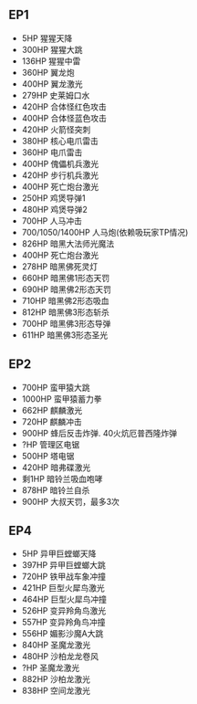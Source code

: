 ## EP1
* 5HP   猩猩天降
* 300HP 猩猩大跳
* 136HP 猩猩中雷
* 360HP 翼龙炮
* 400HP 翼龙激光
* 279HP 史莱姆口水
* 420HP 合体怪红色攻击
* 400HP 合体怪蓝色攻击
* 420HP 火箭怪突刺
* 380HP 核心电爪雷击
* 360HP 电爪雷击
* 400HP 傀儡机兵激光
* 420HP 步行机兵激光
* 400HP 死亡炮台激光
* 250HP 鸡煲导弹1
* 480HP 鸡煲导弹2
* 700HP 人马冲击
* 700/1050/1400HP 人马炮(依赖吸玩家TP情况)
* 826HP 暗黑大法师光魔法
* 400HP 死亡炮台激光
* 278HP 暗黑佛死灵灯
* 660HP 暗黑佛1形态天罚
* 690HP 暗黑佛2形态天罚
* 710HP 暗黑佛2形态吸血
* 812HP 暗黑佛3形态斩杀
* 700HP 暗黑佛3形态导弹
* 611HP 暗黑佛3形态圣光

## EP2

* 700HP 蛮甲猿大跳
* 1000HP 蛮甲猿蓄力拳
* 662HP 麒麟激光
* 720HP 麒麟冲击
* 900HP 蜂后反击炸弹. 40火炕厄普西隆炸弹
*   ?HP 管理区电锯
* 500HP 塔电锯
* 420HP 暗弗碟激光
* 剩1HP 暗铃兰吸血咆哮
* 878HP 暗铃兰自杀
* 900HP 大叔天罚，最多3次

## EP4
*   5HP 异甲巨螳螂天降
* 397HP 异甲巨螳螂大跳
* 720HP 铁甲战车象冲撞
* 421HP 巨型火犀鸟激光
* 464HP 巨型火犀鸟冲撞
* 526HP 变异羚角鸟激光
* 557HP 变异羚角鸟冲撞
* 556HP 媚影沙魔A大跳
* 840HP 圣魔龙激光
* 480HP 沙柏龙龙卷风
*   ?HP 圣魔龙激光
* 882HP 沙柏龙激光
* 838HP 空间龙激光
